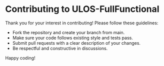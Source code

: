 # Contributing to ULOS-FullFunctional

Thank you for your interest in contributing! Please follow these guidelines:

- Fork the repository and create your branch from main.
- Make sure your code follows existing style and tests pass.
- Submit pull requests with a clear description of your changes.
- Be respectful and constructive in discussions.

Happy coding!

